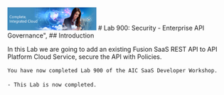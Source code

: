 <img class="float-right" src="images/j2c-logo.png" width="200">
# Lab 900: Security - Enterprise API Governance",
## Introduction

In this Lab we are going to add an existing Fusion SaaS REST API to API Platform Cloud Service, secure the API with Policies.

```
You have now completed Lab 900 of the AIC SaaS Developer Workshop. 

- This Lab is now completed.

